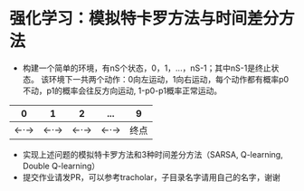 # 强化学习：模拟特卡罗方法与时间差分方法
- 构建一个简单的环境，有nS个状态，0，1，...，nS-1；其中nS-1是终止状态。 该环境下一共两个动作：0向左运动，1向右运动，每个动作都有概率p0不动，p1的概率会往反方向运动, 1-p0-p1概率正常运动。

|0 | 1 | 2 | ... | 9 |
|--|--|----|-----|---|
|←·→|←·→|←·→|←·→|终点|

- 实现上述问题的模拟特卡罗方法和3种时间差分方法（SARSA, Q-learning, Double Q-learning）
- 提交作业请发PR，可以参考tracholar，子目录名字请用自己的名字，谢谢
